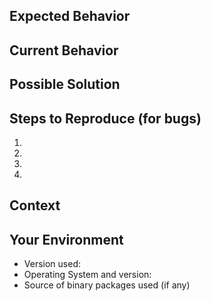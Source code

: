 <!--- Things to check before you report a bug

    - Is the issue you are seeing clearly an issue in varnish core or
      could it be a support question? We do not use github issues for
      support questions, please refer to
      http://varnish-cache.org/support/index.html when in doubt.

    - For panics (varnish crashes), bug reports are most useful if

      - you are running recent code
	- ideally master
	- but at least the latest release of a supported version

      - you got
	- debuginfo packages installed when running binaries from
	  packages if these are available from the package source
	  you are using

	- or have compiled with debug information whenever possible
	  (configure --enable-debugging-symbols)

    If you have considered these recommendations, please go ahead and
    follow this template
-->
<!--- Provide a general summary of the issue in the Title above -->

## Expected Behavior
<!--- Did you check that there are no similar bug reports or pull requests? -->
<!---
    If your panic happens in the child_sigsegv_handler function, look at the
    backtrace to determine whether it is similar to another issue. When in
    doubt, open a new one and it will be closed as a duplicate if needed.
-->
<!--- If you're describing a bug, tell us what should happen -->
<!--- If you're suggesting a change/improvement, tell us how it should work -->
<!---
    If it's a packaging bug (including sysv or systemd services bugs) please
    open an issue on varnishcache/pkg-varnish-cache instead.
-->
<!---
    If it's a feature request, please start a thread on the misc list instead.
    https://www.varnish-cache.org/lists/mailman/listinfo/varnish-misc
-->

## Current Behavior
<!--- If describing a bug, tell us what happens instead of the expected behavior -->
<!--- If suggesting a change/improvement, explain the difference from current behavior -->

## Possible Solution
<!--- Not obligatory, but suggest a fix/reason for the bug, -->
<!--- or ideas how to implement the addition or change -->

## Steps to Reproduce (for bugs)
<!--- Provide a link to a live example, or an unambiguous set of steps to -->
<!--- reproduce this bug. Include code to reproduce, if relevant -->
1.
2.
3.
4.

## Context
<!--- How has this issue affected you? What are you trying to accomplish? -->
<!--- Providing context helps us come up with a solution that is most useful in the real world -->

## Your Environment
<!--- Include as many relevant details about the environment you experienced the bug in -->
* Version used:
* Operating System and version:
* Source of binary packages used (if any)
